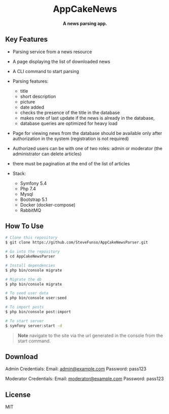 <h1 align="center">
  <br>
  <br>
  AppCakeNews
  <br>
</h1>

<h4 align="center">A news parsing app.</h4>

## Key Features

- Parsing service from a news resource
- A page displaying the list of downloaded news
- A CLI command to start parsing
- Parsing features:
  - title
  - short description
  - picture
  - date added
  - checks the presence of the title in the database
  - makes note of last update if the news is already in the database,
  - database queries are optimized for heavy load
- Page for viewing news from the database should be available only after authorization in the system (registration is not required)
- Authorized users can be with one of two roles: admin or moderator (the administrator can delete articles)
- there must be pagination at the end of the list of articles

- Stack:
  - Symfony 5.4
  - Php 7.4
  - Mysql
  - Bootstrap 5.1
  - Docker (docker-compose)
  - RabbitMQ

## How To Use

```bash
# Clone this repository
$ git clone https://github.com/SteveFunso/AppCakeNewsParser.git

# Go into the repository
$ cd AppCakeNewsParser

# Install dependencies
$ php bin/console migrate

# Migrate the db
$ php bin/console migrate

# To seed user data
$ php bin/console user:seed

# To import posts
$ php bin/console post:import

# To start server
$ symfony server:start -d

```

> **Note**
> navigate to the site via the url generated in the console from the start command.

## Download

Admin Credentials:
Email: admin@example.com
Password: pass123

Moderator Credentials:
Email: moderator@example.com
Password: pass123

## License

MIT
